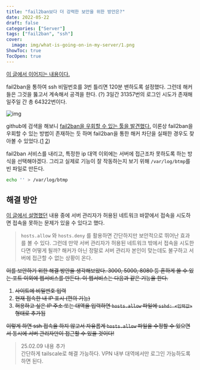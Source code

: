 ```yaml
---
title: "fail2ban보다 더 강력한 보안을 위한 방안은?"
date: 2022-05-22
draft: false
categories: ["Server"]
tags: ["fail2ban", "ssh"]
cover:
  image: img/what-is-going-on-in-my-server/1.png
ShowToc: true
TocOpen: true
---
```


[이 글에서 이어지는 내용이다.](/posts/linux-login)

fail2ban을 통하여 ssh 비밀번호를 3번 틀리면 120분 밴하도록 설정했다. 그런데 해커들은 그것을 뚫고서 계속해서 공격을 한다. (?) 3일간 31357번의 로그인 시도가 존재해 일주일 간 총 64322번이다.

![img](/img/what-is-going-on-in-my-server/1.png)

github에 검색을 해보니 [fail2ban을 우회할 수 있는 툴을 발견했다.](https://github.com/Neetx/sshdodge) 이론상 fail2ban을 우회할 수 있는 방법이 존재하는 듯 하며 fail2ban을 통한 해커 차단을 실패한 경우도 찾아볼 수 있었다.([1](https://www.howtoforge.com/community/threads/fail2ban-fails-to-ban.37659/) [2](https://blog.oneiroi.co.uk/hacking/linux/when-fail2ban-fails-to-ban-dissecting-the-hack/))

fail2ban 서비스를 내리고, 특정한 ip 대역 이외에는 서버에 접근조차 못하도록 하는 방식을 선택해야겠다. 그리고 실제로 기능이 잘 작동하는지 보기 위해 `/var/log/btmp`를 빈 파일로 만든다.

```bash
echo '' > /var/log/btmp
```

## 해결 방안

[이 글에서 설명했던](/posts/linux-login) 내용 중에 서버 관리자가 허용된 네트워크 바깥에서 접속을 시도하면 접속을 못하는 문제가 있을 수 있다고 했다.

> `hosts.allow` 와 `hosts.deny` 를 활용하면 간단하지만 보안적으로 뛰어난 효과를 볼 수 있다. 그런데 만약 서버 관리자가 허용된 네트워크 밖에서 접속을 시도한다면 어떻게 될까? 해커가 아닌 정말로 서버 관리자 본인이 맞는데도 불구하고 서버에 접근할 수 없는 상황이 온다.

~~이를 보안하기 위한 해결 방안을 생각해보았다. 3000, 5000, 8080 등 흔하게 쓸 수 있는 포트 이외에 웹서비스를 만든다. 이 웹서비스는 다음과 같은 기능을 한다.~~

1. ~~사이트에 비밀번호 입력~~  
2. ~~현재 접속한 내 IP 표시 (편의 기능)~~  
3. ~~허용하고 싶은 IP 주소 또는 대역을 입력하면 `hosts.allow` 파일에 `sshd: <입력값>` 형태로 추가됨~~

~~이렇게 하면 ssh 접속을 하지 않고서 자유롭게 `hosts.allow` 파일을 수정할 수 있으면서 동시에 서버 관리자만이 접근할 수 있을 것이다!~~

> 25.02.09 내용 추가  
> 간단하게 tailscale로 해결 가능하다. VPN 내부 대역에서만 로그인 가능하도록 하면 된다.
